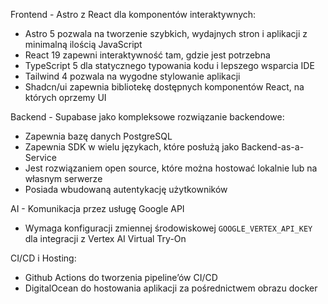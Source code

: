 Frontend - Astro z React dla komponentów interaktywnych:
- Astro 5 pozwala na tworzenie szybkich, wydajnych stron i aplikacji z minimalną ilością JavaScript
- React 19 zapewni interaktywność tam, gdzie jest potrzebna
- TypeScript 5 dla statycznego typowania kodu i lepszego wsparcia IDE
- Tailwind 4 pozwala na wygodne stylowanie aplikacji
- Shadcn/ui zapewnia bibliotekę dostępnych komponentów React, na których oprzemy UI

Backend - Supabase jako kompleksowe rozwiązanie backendowe:
- Zapewnia bazę danych PostgreSQL
- Zapewnia SDK w wielu językach, które posłużą jako Backend-as-a-Service
- Jest rozwiązaniem open source, które można hostować lokalnie lub na własnym serwerze
- Posiada wbudowaną autentykację użytkowników

AI - Komunikacja przez usługę Google API
- Wymaga konfiguracji zmiennej środowiskowej `GOOGLE_VERTEX_API_KEY` dla integracji z Vertex AI Virtual Try-On

CI/CD i Hosting:
- Github Actions do tworzenia pipeline’ów CI/CD
- DigitalOcean do hostowania aplikacji za pośrednictwem obrazu docker

